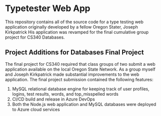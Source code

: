 # Typetester Web App

This repository contains all of the source code for a type testing web application originally developed by a fellow Oregon Stater, Joseph Kirkpatrick
His application was revamped for the final cumulative group project for CS340 Databases.

## Project Additions for Databases Final Project

The final project for CS340 required that class groups of two submit a web application available on the local Oregon State Network.
As a group myself and Joseph Kirkpatrick made substantial improvements to the web application. The final project submission contained the following features:

1. MySQL relational database engine for keeping track of user profiles, logins, test results, words, and top_misspelled words
2. CI/CD build and release in Azure DevOps
3. Both the Node.js web application and MySQL databases were deployed to Azure cloud services
